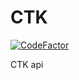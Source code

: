 # CTK

[![CodeFactor](https://www.codefactor.io/repository/github/sogrey/ninegridview/badge)](https://www.codefactor.io/repository/github/sogrey/ninegridview)

CTK api
